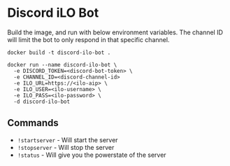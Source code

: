 # Discord iLO Bot

Build the image, and run with below environment variables. The channel ID will limit the bot to only respond in that specific channel.
```
docker build -t discord-ilo-bot .

docker run --name discord-ilo-bot \
  -e DISCORD_TOKEN=<discord-bot-token> \
  -e CHANNEL_ID=<discord-channel-id>
  -e ILO_URL=https://<ilo-aip> \
  -e ILO_USER=<ilo-username> \
  -e ILO_PASS=<ilo-password> \
  -d discord-ilo-bot
```


## Commands

 - `!startserver` - Will start the server
 - `!stopserver` - Will stop the server
 - `!status` - Will give you the powerstate of the server
